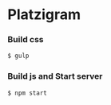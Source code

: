 # Platzigram

### Build css
```bash
$ gulp
```

### Build js and Start server
```bash
$ npm start
```
